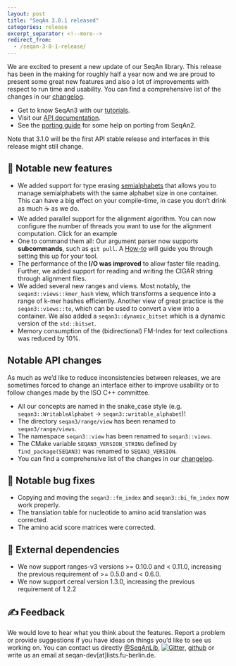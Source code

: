 ```yaml
---
layout: post
title: "SeqAn 3.0.1 released"
categories: release
excerpt_separator: <!--more-->
redirect_from:
  - /seqan-3-0-1-release/
---
```


We are excited to present a new update of our SeqAn library. This release has been in the making for roughly half a
year now and we are proud to present some great new features and also a lot of improvements with respect to run time
and usability.<!--more--> You can find a comprehensive list of the changes in our
[changelog](http://docs.seqan.de/seqan/3.0.1/about_changelog.html#autotoc_md198).

* Get to know SeqAn3 with our [tutorials](http://docs.seqan.de/seqan/3-master-user/usergroup1.html).
* Visit our [API documentation](http://docs.seqan.de/seqan/3.0.1/index.html).
* See the [porting guide](http://docs.seqan.de/seqan/3-master-user/howto_porting.html) for some help on porting from
SeqAn2.

Note that 3.1.0 will be the first API stable release and interfaces in this release might still change.

## 🎉 Notable new features
* We added support for type erasing
[semialphabets](http://docs.seqan.de/seqan/3.0.1/interfaceseqan3_1_1semialphabet.html) that allows you to manage
semialphabets with the same alphabet size in one container. This can have a big effect on your compile-time, in
case you don’t drink as much ☕️ as we do.
* We added parallel support for the alignment algorithm. You can now configure the number of threads you want to use for
the alignment computation. Click for an example
* One to command them all: Our argument parser now supports **subcommands**, such as `git pull`.
A [How-to](https://docs.seqan.de/seqan/3.0.1/subcommand_arg_parse.html) will guide you through setting this up for your
tool.
* The performance of the **I/O was improved** to allow faster file reading. Further, we added support for reading and
writing the CIGAR string through alignment files.
* We added several new ranges and views. Most notably, the `seqan3::views::kmer_hash` view, which transforms a sequence
into a range of k-mer hashes efficiently. Another view of great practice is the `seqan3::views::to`, which can be used
to convert a view into a container. We also added a `seqan3::dynamic_bitset` which is a dynamic version of the
`std::bitset`.
* Memory consumption of the (bidirectional) FM-Index for text collections was reduced by 10%.

## Notable API changes
As much as we’d like to reduce inconsistencies between releases, we are sometimes forced to change an interface either
to improve usability or to follow changes made by the ISO C++ committee.

* All our concepts are named in the snake_case style (e.g. `seqan3::WritableAlphabet` -> `seqan3::writable_alphabet`)!
* The directory `seqan3/range/view` has been renamed to `seqan3/range/views`.
* The namespace `seqan3::view` has been renamed to `seqan3::views`.
* The CMake variable `SEQAN3_VERSION_STRING` defined by `find_package(SEQAN3)` was renamed to `SEQAN3_VERSION`.
* You can find a comprehensive list of the changes in our
[changelog](http://docs.seqan.de/seqan/3.0.1/about_changelog.html#autotoc_md198).

## 🐛 Notable bug fixes
* Copying and moving the `seqan3::fm_index` and `seqan3::bi_fm_index` now work properly.
* The translation table for nucleotide to amino acid translation was corrected.
* The amino acid score matrices were corrected.

## 🔌 External dependencies
* We now support ranges-v3 versions >= 0.10.0 and < 0.11.0, increasing the previous requirement of >= 0.5.0 and < 0.6.0.
* We now support cereal version 1.3.0, increasing the previous requirement of 1.2.2

## ✍️ Feedback
We would love to hear what you think about the features. Report a problem or provide suggestions if you have ideas on
things you’d like to see us working on. You can contact us directly [@SeqAnLib](https://twitter.com/SeqAnLib),
[![Gitter](https://badges.gitter.im/seqan/Lobby.svg)](https://gitter.im/seqan/Lobby?utm_source=badge&utm_medium=badge&utm_campaign=pr-badge),
[github](https://github.com/seqan/seqan3/issues) or write us an email at seqan-dev[at]lists.fu-berlin.de.
